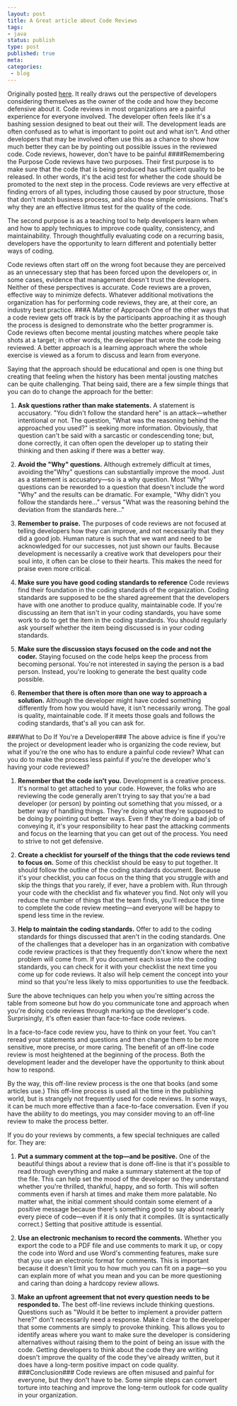 ```yaml
---
layout: post
title: A Great article about Code Reviews
tags:
- java
status: publish
type: post
published: true
meta:
categories:
 - blog
---
```

Originally posted [here](http://www.developer.com/tech/article.php/3579756/Effective-Code-Reviews-Without-the-Pain.htm). It really draws out the perspective of developers considering themselves as the owner of the code and how they become defensive about it. Code reviews in most organizations are a painful experience for everyone involved. The developer often feels like it's a bashing session designed to beat out their will. The development leads are often confused as to what is important to point out and what isn't. And other developers that may be involved often use this as a chance to show how much better they can be by pointing out possible issues in the reviewed code. Code reviews, however, don't have to be painful
####Remembering the Purpose
Code reviews have two purposes. Their first purpose is to make sure that the code that is being produced has sufficient quality to be released. In other words, it's the acid test for whether the code should be promoted to the next step in the process. Code reviews are very effective at finding errors of all types, including those caused by poor structure, those that don't match business process, and also those simple omissions. That's why they are an effective litmus test for the quality of the code.

The second purpose is as a teaching tool to help developers learn when and how to apply techniques to improve code quality, consistency, and maintainability. Through thoughtfully evaluating code on a recurring basis, developers have the opportunity to learn different and potentially better ways of coding.

Code reviews often start off on the wrong foot because they are perceived as an unnecessary step that has been forced upon the developers or, in some cases, evidence that management doesn't trust the developers. Neither of these perspectives is accurate. Code reviews are a proven, effective way to minimize defects. Whatever additional motivations the organization has for performing code reviews, they are, at their core, an industry best practice. 
###A Matter of Approach
One of the other ways that a code review gets off track is by the participants approaching it as though the process is designed to demonstrate who the better programmer is. Code reviews often become mental jousting matches where people take shots at a target; in other words, the developer that wrote the code being reviewed. A better approach is a learning approach where the whole exercise is viewed as a forum to discuss and learn from everyone.

Saying that the approach should be educational and open is one thing but creating that feeling when the history has been mental jousting matches can be quite challenging. That being said, there are a few simple things that you can do to change the approach for the better:

1. **Ask questions rather than make statements.** A statement is accusatory. "You didn't follow the standard here&quot; is an attack—whether intentional or not. The question, &quot;What was the reasoning behind the approached you used?&quot; is seeking more information. Obviously, that question can't be said with a sarcastic or condescending tone; but, done correctly, it can often open the developer up to stating their thinking and then asking if there was a better way. 

2. **Avoid the "Why" questions.** Although extremely difficult at times, avoiding the&quot;Why&quot; questions can substantially improve the mood. Just as a statement is accusatory—so is a why question. Most &quot;Why&quot; questions can be reworded to a question that doesn't include the word &quot;Why&quot; and the results can be dramatic. For example, &quot;Why didn't you follow the standards here...&quot; versus &quot;What was the reasoning behind the deviation from the standards here...&quot; 

3. **Remember to praise.** The purposes of code reviews are not focused at telling developers how they can improve, and not necessarily that they did a good job. Human nature is such that we want and need to be acknowledged for our successes, not just shown our faults. Because development is necessarily a creative work that developers pour their soul into, it often can be close to their hearts. This makes the need for praise even more critical. 

4. **Make sure you have good coding standards to reference** Code reviews find their foundation in the coding standards of the organization. Coding standards are supposed to be the shared agreement that the developers have with one another to produce quality, maintainable code. If you're discussing an item that isn't in your coding standards, you have some work to do to get the item in the coding standards. You should regularly ask yourself whether the item being discussed is in your coding standards. 

5. **Make sure the discussion stays focused on the code and not the coder.** Staying focused on the code helps keep the process from becoming personal. You're not interested in saying the person is a bad person. Instead, you're looking to generate the best quality code possible. 

6. **Remember that there is often more than one way to approach a solution.** Although the developer might have coded something differently from how you would have, it isn't necessarily wrong. The goal is quality, maintainable code. If it meets those goals and follows the coding standards, that's all you can ask for. 

###What to Do If You're a Developer###
The above advice is fine if you're the project or development leader who is organizing the code review, but what if you're the one who has to endure a painful code review? What can you do to make the process less painful if you're the developer who's having your code reviewed?

1. **Remember that the code isn't you.** Development is a creative process. It's normal to get attached to your code. However, the folks who are reviewing the code generally aren't trying to say that you're a bad developer (or person) by pointing out something that you missed, or a better way of handling things. They're doing what they're supposed to be doing by pointing out better ways. Even if they're doing a bad job of conveying it, it's your responsibility to hear past the attacking comments and focus on the learning that you can get out of the process. You need to strive to not get defensive. 

2. **Create a checklist for yourself of the things that the code reviews tend to focus on.** Some of this checklist should be easy to put together. It should follow the outline of the coding standards document. Because it's your checklist, you can focus on the thing that you struggle with and skip the things that you rarely, if ever, have a problem with. Run through your code with the checklist and fix whatever you find. Not only will you reduce the number of things that the team finds, you'll reduce the time to complete the code review meeting—and everyone will be happy to spend less time in the review. 

3. **Help to maintain the coding standards.** Offer to add to the coding standards for things discussed that aren't in the coding standards. One of the challenges that a developer has in an organization with combative code review practices is that they frequently don't know where the next problem will come from. If you document each issue into the coding standards, you can check for it with your checklist the next time you come up for code reviews. It also will help cement the concept into your mind so that you're less likely to miss opportunities to use the feedback. 

Sure the above techniques can help you when you're sitting across the table from someone but how do you communicate tone and approach when you're doing code reviews through marking up the developer's code. Surprisingly, it's often easier than face-to-face code reviews.

In a face-to-face code review you, have to think on your feet. You can't reread your statements and questions and then change them to be more sensitive, more precise, or more caring. The benefit of an off-line code review is most heightened at the beginning of the process. Both the development leader and the developer have the opportunity to think about how to respond.

By the way, this off-line review process is the one that books (and some articles use.) This off-line process is used all the time in the publishing world, but is strangely not frequently used for code reviews. In some ways, it can be much more effective than a face-to-face conversation. Even if you have the ability to do meetings, you may consider moving to an off-line review to make the process better.

If you do your reviews by comments, a few special techniques are called for. They are: 

1. **Put a summary comment at the top—and be positive.** One of the beautiful things about a review that is done off-line is that it's possible to read through everything and make a summary statement at the top of the file. This can help set the mood of the developer so they understand whether you're thrilled, thankful, happy, and so forth. This will soften comments even if harsh at times and make them more palatable. No matter what, the initial comment should contain some element of a positive message because there's something good to say about nearly every piece of code—even if it is only that it compiles. (It is syntactically correct.) Setting that positive attitude is essential. 

2. **Use an electronic mechanism to record the comments.** Whether you export the code to a PDF file and use comments to mark it up, or copy the code into Word and use Word's commenting features, make sure that you use an electronic format for comments. This is important because it doesn't limit you to how much you can fit on a page—so you can explain more of what you mean and you can be more questioning and caring than doing a hardcopy review allows. 

3. **Make an upfront agreement that not every question needs to be responded to.** The best off-line reviews include thinking questions. Questions such as &quot;Would it be better to implement a provider pattern here?&quot; don't necessarily need a response. Make it clear to the developer that some comments are simply to provoke thinking. This allows you to identify areas where you want to make sure the developer is considering alternatives without raising them to the point of being an issue with the code. Getting developers to think about the code they are writing doesn't improve the quality of the code they've already written, but it does have a long-term positive impact on code quality. 
###Conclusion###
Code reviews are often misused and painful for everyone, but they don't have to be. Some simple steps can convert torture into teaching and improve the long-term outlook for code quality in your organization.